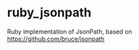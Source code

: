ruby_jsonpath
=============

Ruby implementation of JsonPath, based on https://github.com/bruce/jsonpath